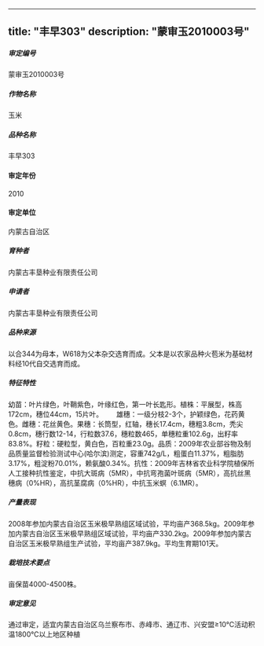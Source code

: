 
---
title: "丰早303"
description: "蒙审玉2010003号"
---
##### 审定编号 
蒙审玉2010003号

##### 作物名称
玉米

##### 品种名称
丰早303

#### 审定年份
2010	

#### 审定单位
内蒙古自治区

##### 育种者
内蒙古丰垦种业有限责任公司

##### 申请者
内蒙古丰垦种业有限责任公司

##### 品种来源
以合344为母本，W618为父本杂交选育而成。父本是以农家品种火苞米为基础材料经10代自交选育而成。

##### 特征特性
幼苗：叶片绿色，叶鞘紫色，叶缘红色，第一叶长匙形。植株：平展型，株高172cm，穗位44cm，15片叶。       雄穗：一级分枝2-3个，护颖绿色，花药黄色。雌穗：花丝黄色。果穗：长筒型，红轴，穗长17.4cm，穗粗3.8cm，秃尖0.8cm，穗行数12-14，行粒数37.6，穗粒数465，单穗粒重102.6g，出籽率83.8%。籽粒：硬粒型，黄白色，百粒重23.0g。品质：2009年农业部谷物及制品质量监督检验测试中心(哈尔滨)测定，容重742g/L，粗蛋白11.37%，粗脂肪3.17%，粗淀粉70.01%，赖氨酸0.34%。抗性：2009年吉林省农业科学院植保所人工接种抗性鉴定，中抗大斑病（5MR），中抗弯孢菌叶斑病（5MR），高抗丝黑穗病（0%HR），高抗茎腐病（0%HR），中抗玉米螟（6.1MR）。

##### 产量表现
2008年参加内蒙古自治区玉米极早熟组区域试验，平均亩产368.5kg。2009年参加内蒙古自治区玉米极早熟组区域试验，平均亩产330.2kg。2009年参加内蒙古自治区玉米极早熟组生产试验，平均亩产387.9kg。平均生育期101天。

##### 栽培技术要点
亩保苗4000-4500株。

##### 审定意见
通过审定，适宜内蒙古自治区乌兰察布市、赤峰市、通辽市、兴安盟≥10℃活动积温1800℃以上地区种植


